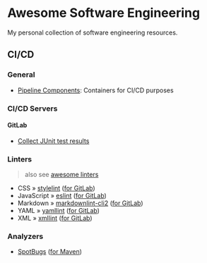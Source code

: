 # Awesome Software Engineering

My personal collection of software engineering resources.

## CI/CD

### General

* [Pipeline Components](https://pipeline-components.dev): Containers for CI/CD purposes

### CI/CD Servers

#### GitLab

* [Collect JUnit test results](https://docs.gitlab.com/ee/ci/yaml/artifacts_reports.html)

### Linters

> also see [awesome linters](https://github.com/caramelomartins/awesome-linters)

* CSS » [stylelint](https://pipeline-components.dev/containers/stylelint/) ([for GitLab](ci-cd/linters/gitlab.md#stylelint))
* JavaScript » [eslint](https://pipeline-components.dev/containers/eslint/)  ([for GitLab](ci-cd/linters/gitlab.md#eslint))
* Markdown » [markdownlint-cli2](https://pipeline-components.dev/containers/markdownlint-cli2/)
  ([for GitLab](ci-cd/linters/gitlab.md#markdownlint-cli2))
* YAML » [yamllint](https://pipeline-components.dev/containers/yamllint/) ([for GitLab](ci-cd/linters/gitlab.md#yamllint))
* XML » [xmllint](https://pipeline-components.dev/containers/xmllint/) ([for GitLab](ci-cd/linters/gitlab.md#xmllint))

### Analyzers

* [SpotBugs](https://spotbugs.readthedocs.io/en/latest/maven.html) ([for Maven](ci-cd/analyzers/maven.md#spotbugs))
